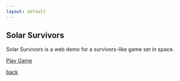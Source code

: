 ```yaml
---
layout: default
---
```


## Solar Survivors

Solar Survivors is a web demo for a survivors-like game set in space.

[Play Game](/games/solarsurvivors/)

[back](/)
